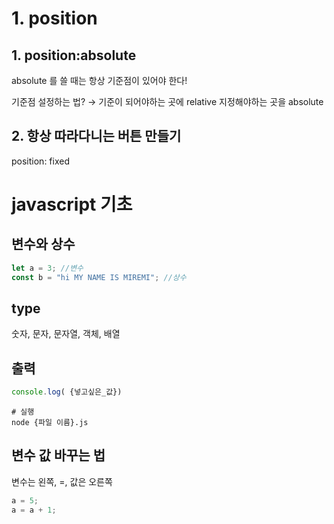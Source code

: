 # 1. position

## 1. position:absolute

absolute 를 쓸 때는 항상 기준점이 있어야 한다! 

기준점 설정하는 법? → 기준이 되어야하는 곳에 relative 지정해야하는 곳을 absolute

## 2. 항상 따라다니는 버튼 만들기

position: fixed


# javascript 기초
## 변수와 상수
```javascript
let a = 3; //변수
const b = "hi MY NAME IS MIREMI"; //상수
```

## type

숫자, 문자, 문자열, 객체, 배열


## 출력
```javascript
console.log( {넣고싶은_값})
```
```shell
# 실행
node {파일 이름}.js
```

## 변수 값 바꾸는 법
변수는 왼쪽, =,  값은 오른쪽
```javascript
a = 5;
a = a + 1;
```